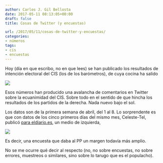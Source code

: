 ```yaml
---
author: Carlos J. Gil Bellosta
date: 2017-05-11 08:13:05+00:00
draft: false
title: Cosas de Twitter (y encuestas)

url: /2017/05/11/cosas-de-twitter-y-encuestas/
categories:
- números
tags:
- cis
- encuestas
---
```


Hoy (día en que escribo, no en que lees) se han publicado los resultados de intención electoral del CIS (los de los barómetros), de cuya cocina ha salido

![](/wp-uploads/2017/05/cis_201704.png)

Esos números han producido una avalancha de comentarios en Twitter sobre la ecuanimidad del CIS. Sobre todo en el sentido de que hincha los resultados de los partidos de la derecha. Nada nuevo bajo el sol.

Los datos son de la primera semana de abril, del 1 al 8. Lo sorprendente es que con datos de los cinco primeros días del mismo mes, Celeste-Tel, publicó [para eldiario.es](http://www.eldiario.es/politica/Encuesta-electoral-Celeste-Tel-abril_0_632037060.html), un medio de izquierda,

![](/wp-uploads/2017/05/eldiario_201704.png)

Es decir, una encuesta que daba al PP un margen todavía más amplio.

No se me ocurre qué decir al respecto (no, no sobre encuestas, no sobre errores, muestreos o similares, sino sobre lo tarugo que es el populacho).